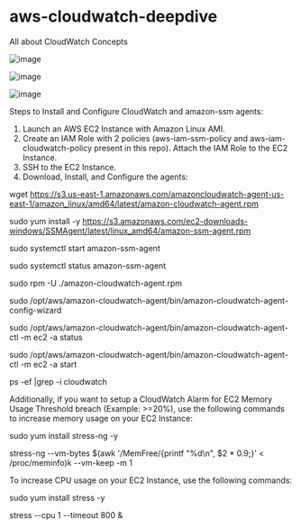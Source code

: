 # aws-cloudwatch-deepdive
All about CloudWatch Concepts

![image](https://github.com/user-attachments/assets/b2e417bf-ccfe-46d8-ba47-635ceea3b2bf)


![image](https://github.com/user-attachments/assets/cd18f2fa-dde7-454a-a56c-0339ef499fb7)

![image](https://github.com/user-attachments/assets/4285da38-53fd-4ad6-bad4-ca99e994b327)

Steps to Install and Configure CloudWatch and amazon-ssm agents:

1. Launch an AWS EC2 Instance with Amazon Linux AMI.
2. Create an IAM Role with 2 policies (aws-iam-ssm-policy and aws-iam-cloudwatch-policy present in this repo). Attach the IAM Role to the EC2 Instance.
3. SSH to the EC2 Instance.
4. Download, Install, and Configure the agents:
   
wget https://s3.us-east-1.amazonaws.com/amazoncloudwatch-agent-us-east-1/amazon_linux/amd64/latest/amazon-cloudwatch-agent.rpm

sudo yum install -y https://s3.amazonaws.com/ec2-downloads-windows/SSMAgent/latest/linux_amd64/amazon-ssm-agent.rpm

sudo systemctl start amazon-ssm-agent

sudo systemctl status amazon-ssm-agent

sudo rpm -U ./amazon-cloudwatch-agent.rpm

sudo /opt/aws/amazon-cloudwatch-agent/bin/amazon-cloudwatch-agent-config-wizard

sudo /opt/aws/amazon-cloudwatch-agent/bin/amazon-cloudwatch-agent-ctl -m ec2 -a status

sudo /opt/aws/amazon-cloudwatch-agent/bin/amazon-cloudwatch-agent-ctl -m ec2 -a start

ps -ef |grep -i cloudwatch

Additionally, if you want to setup a CloudWatch Alarm for EC2 Memory Usage Threshold breach (Example: >=20%), use the following commands to increase memory usage on your EC2 Instance:

sudo yum install stress-ng -y

stress-ng --vm-bytes $(awk '/MemFree/{printf "%d\n", $2 * 0.9;}' < /proc/meminfo)k --vm-keep -m 1

To increase CPU usage on your EC2 Instance, use the following commands:

sudo yum install stress -y

stress --cpu 1 --timeout 800 &
